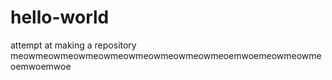 # hello-world
attempt at making a repository
meowmeowmeowmeowmeowmeowmeowmeowmeoemwoemeowmeowmeoemwoemwoe
